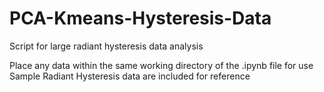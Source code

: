 # PCA-Kmeans-Hysteresis-Data
Script for large radiant hysteresis data analysis

Place any data within the same working directory of the .ipynb file for use
Sample Radiant Hysteresis data are included for reference
